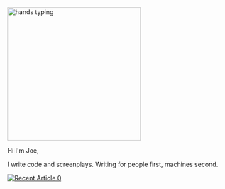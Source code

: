 <img src="https://media.giphy.com/media/v1.Y2lkPTc5MGI3NjExc3lvNTZqaTBscW41Z2RsemtzcmVqbWtjOGk2aTJsYTFqMjg0bmlxayZlcD12MV9pbnRlcm5hbF9naWZfYnlfaWQmY3Q9Zw/26AHONQ79FdWZhAI0/giphy.gif" alt="hands typing" width="300"/>

Hi I'm Joe, 

I write code and screenplays. Writing for people first, machines second.


 <a target="_blank" href="https://github-readme-medium-recent-article.vercel.app/medium/@jcopplestone_36500/0"><img src="https://github-readme-medium-recent-article.vercel.app/medium/@jcopplestone_36500/0" alt="Recent Article 0"> 
